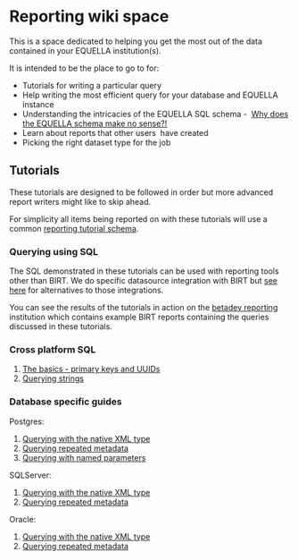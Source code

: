 # Reporting wiki space

This is a space dedicated to helping you get the most out of the data 
contained in your EQUELLA institution(s).

It is intended to be the place to go to for:

-   Tutorials for writing a particular query
-   Help writing the most efficient query for your database and EQUELLA
 instance
-   Understanding the intricacies of the EQUELLA SQL schema - 
[Why does the EQUELLA schema make no sense?!](SchemaDesign.md)
-   Learn about reports that other users  have created
-   Picking the right dataset type for the job

## Tutorials

These tutorials are designed to be followed in order but more advanced 
report writers might like to skip ahead. 

For simplicity all items being reported on with these tutorials will use a 
common [reporting tutorial schema](ReportingTutorialSchema.md).

### Querying using SQL

The SQL demonstrated in these tutorials can be used with reporting tools other than BIRT. 
We do specific datasource integration with BIRT but [see here](WithoutBIRT.md) for 
alternatives to those integrations.

You can see the results of the tutorials in action on the [betadev reporting](https://betadev.equella.net/reports/access/reports.do) 
institution which contains example BIRT reports containing the queries discussed in 
these tutorials.   

### Cross platform SQL

1. [The basics - primary keys and UUIDs](TheBasics.md)
1. [Querying strings](QueryingStrings.md)

### Database specific guides

Postgres:
1. [Querying with the native XML type](postgres/QueryingXMLType.md)
1. [Querying repeated metadata](postgres/RepeatedMetadata.md)
1. [Querying with named parameters](postgres/NamingParameters.md)

SQLServer:
1. [Querying with the native XML type](sqlserver/QueryingXMLType.md)
1. [Querying repeated metadata](sqlserver/RepeatedMetadata.md)

Oracle:
1. [Querying with the native XML type](oracle/QueryingXMLType.md)
1. [Querying repeated metadata](oracle/RepeatedMetadata.md)
